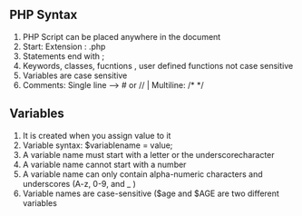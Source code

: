 ## PHP Syntax

1. PHP Script can be placed anywhere in the  document
2. Start: <?php End: ?> Extension : .php
3. Statements end with ;
4. Keywords, classes, fucntions , user defined functions not case sensitive
5. Variables are case sensitive
6. Comments: Single line --> # or // | Multiline: /* */

## Variables

1. It is created when you assign value to it
2. Variable syntax: $variablename = value;
3. A variable name must start with a letter or the underscorecharacter
4. A variable name cannot start with a number
5. A variable name can only contain alpha-numeric characters and underscores (A-z, 0-9, and _ )
6. Variable names are case-sensitive ($age and $AGE are two different variables